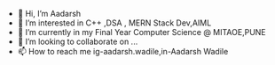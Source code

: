 - 👋 Hi, I’m Aadarsh
- 👀 I’m interested in C++ ,DSA , MERN Stack Dev,AIML 
- 🌱 I’m currently in my Final Year Computer Science @ MITAOE,PUNE
- 💞️ I’m looking to collaborate on ...
- 📫 How to reach me ig-aadarsh.wadile,in-Aadarsh Wadile

<!---
Dmusk/Dmusk is a ✨ special ✨ repository because its `README.md` (this file) appears on your GitHub profile.
You can click the Preview link to take a look at your changes.
--->

